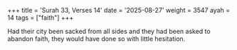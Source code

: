 +++
title = 'Surah 33, Verses 14'
date = '2025-08-27'
weight = 3547
ayah = 14
tags = ["faith"]
+++

Had their city been sacked from all sides and they had been asked to abandon faith, they would have done so with little hesitation.